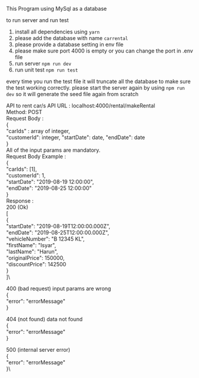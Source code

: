 This Program using MySql as a database

to run server and run test

1. install all dependencies using `yarn`
2. please add the database with name `carrental`
3. please provide a database setting in env file
4. please make sure port 4000 is empty or you can change the port in .env file
5. run server `npm run dev`
6. run unit test `npm run test`

every time you run the test file it will truncate all the database to make sure the test working correctly.
please start the server again by using `npm run dev` so it will generate the seed file again from scratch

API to rent car/s
API URL : localhost:4000/rental/makeRental\
Method: POST\
Request Body :\
{\
 "carIds" : array of integer,\
 "customerId": integer\,
"startDate": date\,
"endDate": date\
}\
All of the input params are mandatory.\
Request Body Example :\
{\
 "carIds": [1],\
 "customerId": 1,\
 "startDate": "2019-08-19 12:00:00",\
 "endDate": "2019-08-25 12:00:00"\
}\
Response : \
200 (Ok) \
[\
 {\
 "startDate": "2019-08-19T12:00:00.000Z",\
 "endDate": "2019-08-25T12:00:00.000Z",\
 "vehicleNumber": "B 12345 KL",\
 "firstName": "Isyar",\
 "lastName": "Harun",\
 "originalPrice": 150000,\
 "discountPrice": 142500\
 }\
]\

400 (bad request) input params are wrong\
{\
 "error": "errorMessage"\
}

404 (not found) data not found\
{\
 "error": "errorMessage"\
}

500 (internal server error)\
{\
 "error": "errorMessage"\
}\
